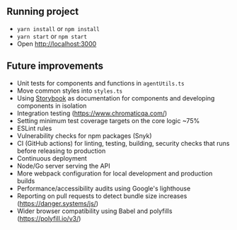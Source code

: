 ## Running project
- `yarn install` or `npm install`
- `yarn start` or `npm start`
- Open [http://localhost:3000](http://localhost:3000)


## Future improvements
- Unit tests for components and functions in `agentUtils.ts`
- Move common styles into `styles.ts`
- Using [Storybook](https://storybook.js.org/) as documentation for components and developing components in isolation
- Integration testing (https://www.chromaticqa.com/)
- Setting minimum test coverage targets on the core logic ~75%
- ESLint rules
- Vulnerability checks for npm packages (Snyk)
- CI (GitHub actions) for linting, testing, building, security checks that runs before releasing to production
- Continuous deployment
- Node/Go server serving the API
- More webpack configuration for local development and production builds
- Performance/accessibility audits using Google's lighthouse
- Reporting on pull requests to detect bundle size increases (https://danger.systems/js/)
- Wider browser compatibility using Babel and polyfills (https://polyfill.io/v3/)
